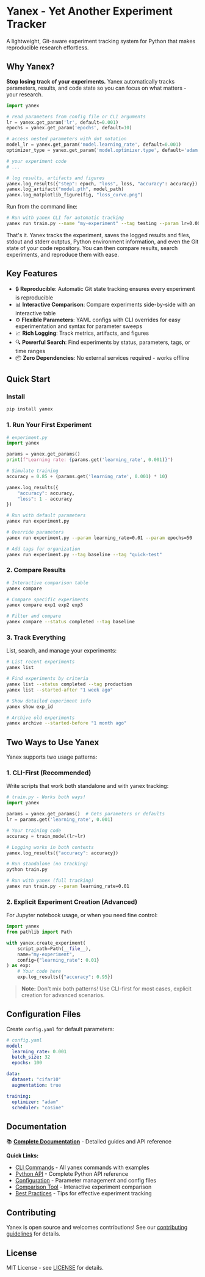 # Yanex - Yet Another Experiment Tracker

A lightweight, Git-aware experiment tracking system for Python that makes reproducible research effortless.

## Why Yanex?

**Stop losing track of your experiments.** Yanex automatically tracks parameters, results, and code state so you can focus on what matters - your research.

```python
import yanex

# read parameters from config file or CLI arguments
lr = yanex.get_param('lr', default=0.001)
epochs = yanex.get_param('epochs', default=10)

# access nested parameters with dot notation
model_lr = yanex.get_param('model.learning_rate', default=0.001)
optimizer_type = yanex.get_param('model.optimizer.type', default='adam')

# your experiment code
# ...

# log results, artifacts and figures
yanex.log_results({"step": epoch, "loss", loss, "accuracy": accuracy})
yanex.log_artifact("model.pth", model_path)
yanex.log_matplotlib_figure(fig, "loss_curve.png")
```

Run from the command line:

```bash
# Run with yanex CLI for automatic tracking
yanex run train.py --name "my-experiment" --tag testing --param lr=0.001 --param epochs=10
```

That's it. Yanex tracks the experiment, saves the logged results and files, stdout and stderr outptus, Python environment
information, and even the Git state of your code repository. You can then compare results, search experiments, and reproduce them with ease.

## Key Features

- 🔒 **Reproducible**: Automatic Git state tracking ensures every experiment is reproducible
- 📊 **Interactive Comparison**: Compare experiments side-by-side with an interactive table
- ⚙️ **Flexible Parameters**: YAML configs with CLI overrides for easy experimentation and syntax for parameter sweeps
- 📈 **Rich Logging**: Track metrics, artifacts, and figures
- 🔍 **Powerful Search**: Find experiments by status, parameters, tags, or time ranges
- 📦 **Zero Dependencies**: No external services required - works offline

## Quick Start

### Install
```bash
pip install yanex
```

### 1. Run Your First Experiment

```python
# experiment.py
import yanex

params = yanex.get_params()
print(f"Learning rate: {params.get('learning_rate', 0.001)}")

# Simulate training
accuracy = 0.85 + (params.get('learning_rate', 0.001) * 10)

yanex.log_results({
    "accuracy": accuracy,
    "loss": 1 - accuracy
})
```

```bash
# Run with default parameters
yanex run experiment.py

# Override parameters
yanex run experiment.py --param learning_rate=0.01 --param epochs=50

# Add tags for organization
yanex run experiment.py --tag baseline --tag "quick-test"
```

### 2. Compare Results

```bash
# Interactive comparison table
yanex compare

# Compare specific experiments
yanex compare exp1 exp2 exp3

# Filter and compare
yanex compare --status completed --tag baseline
```

### 3. Track Everything

List, search, and manage your experiments:

```bash
# List recent experiments
yanex list

# Find experiments by criteria
yanex list --status completed --tag production
yanex list --started-after "1 week ago"

# Show detailed experiment info
yanex show exp_id

# Archive old experiments
yanex archive --started-before "1 month ago"
```

## Two Ways to Use Yanex

Yanex supports two usage patterns:

### 1. CLI-First (Recommended)
Write scripts that work both standalone and with yanex tracking:

```python
# train.py - Works both ways!
import yanex

params = yanex.get_params()  # Gets parameters or defaults
lr = params.get('learning_rate', 0.001)

# Your training code
accuracy = train_model(lr=lr)

# Logging works in both contexts
yanex.log_results({"accuracy": accuracy})
```

```bash
# Run standalone (no tracking)
python train.py

# Run with yanex (full tracking)
yanex run train.py --param learning_rate=0.01
```

### 2. Explicit Experiment Creation (Advanced)
For Jupyter notebook usage, or when you need fine control:

```python
import yanex
from pathlib import Path

with yanex.create_experiment(
    script_path=Path(__file__),
    name="my-experiment",
    config={"learning_rate": 0.01}
) as exp:
    # Your code here
    exp.log_results({"accuracy": 0.95})
```

> **Note:** Don't mix both patterns! Use CLI-first for most cases, explicit creation for advanced scenarios.


## Configuration Files

Create `config.yaml` for default parameters:

```yaml
# config.yaml
model:
  learning_rate: 0.001
  batch_size: 32
  epochs: 100

data:
  dataset: "cifar10"
  augmentation: true

training:
  optimizer: "adam"
  scheduler: "cosine"
```


## Documentation

📚 **[Complete Documentation](docs/README.md)** - Detailed guides and API reference

**Quick Links:**
- [CLI Commands](docs/cli-commands.md) - All yanex commands with examples
- [Python API](docs/python-api.md) - Complete Python API reference  
- [Configuration](docs/configuration.md) - Parameter management and config files
- [Comparison Tool](docs/compare.md) - Interactive experiment comparison
- [Best Practices](docs/best-practices.md) - Tips for effective experiment tracking


## Contributing

Yanex is open source and welcomes contributions! See our [contributing guidelines](CONTRIBUTING.md) for details.

## License

MIT License - see [LICENSE](LICENSE) for details.

